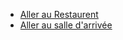 

    
    
- [Aller au Restaurent](nadjib_rahal_RESTURANT.md)
- [Aller au salle d'arrivée](salle_arr.md)








